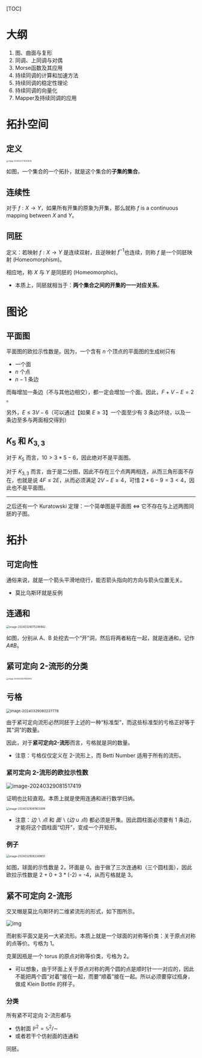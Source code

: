 [TOC]

# 大纲

1. 图、曲面与复形 
2. 同调、上同调与对偶 
3. Morse函数及其应用 
4. 持续同调的计算和加速方法 
5. 持续同调的稳定性理论 
6. 持续同调的向量化 
7. Mapper及持续同调的应用 

# 拓扑空间

## 定义

<img src="C:/Users/mtdickens/AppData/Roaming/Typora/typora-user-images/image-20240327215559636.png" alt="image-20240327215559636" style="zoom:33%;" />

如图，一个集合的一个拓扑，就是这个集合的**子集的集合**。

## 连续性

对于 $f: X \to Y$，如果所有开集的原象为开集，那么就称 $f$ is a continuous mapping between $X$ and $Y$。

## 同胚

定义：若映射 $f:X \to Y$ 是连续双射，且逆映射 $f^{-1}$也连续，则称 $f$ 是一个同胚映射 (Homeomorphism)。

相应地，称 $X$ 与 $Y$ 是同胚的 (Homeomorphic)。

- 本质上，同胚就相当于：**两个集合之间的开集的一一对应关系**。

# 图论

## 平面图

平面图的欧拉示性数是。因为，一个含有 $n$ 个顶点的平面图的生成树只有

- 一个面
- $n$ 个点
- $n-1$ 条边

而每增加一条边（不与其他边相交），都一定会增加一个面。因此，$F + V - E = 2$​。



另外，$E \leq 3V-6$（可以通过【如果 $E \geq 3$】一个面至少有 3 条边环绕，以及一条边至多与两面相交得到） 

## $K_5$ 和 $K_{3,3}$

对于 $K_5$ 而言，$10 > 3 * 5 - 6$，因此绝对不是平面图。

对于 $K_{3,3}$ 而言，由于是二分图，因此不存在三个点两两相连，从而三角形面不存在，也就是说 $4F \leq 2E$，从而必须满足 $2V- E \geq 4$，可惜 $2 * 6 - 9 = 3 < 4$，因此也不是平面图。

---

之后还有一个 Kuratowski 定理：一个简单图是平面图 &iff; 它不存在与上述两图同胚的子图。

# 拓扑

## 可定向性

通俗来说，就是一个箭头平滑地绕行，能否箭头指向的方向与箭头位置无关。

- 莫比乌斯环就是反例

## 连通和

<img src="https://cdn.jsdelivr.net/gh/mtdickens/mtd-images/img/202403290752873.png" alt="image-20240329075246942" style="zoom:50%;" />

如图，分别从 A、B 处挖去一个“开”洞，然后将两者粘在一起，就是连通和，记作 $A \# B$。

## 紧可定向 2-流形的分类

<img src="https://cdn.jsdelivr.net/gh/mtdickens/mtd-images/img/202403290758906.png" alt="image-20240329075830813" style="zoom:33%;" />

## 亏格

<img src="https://cdn.jsdelivr.net/gh/mtdickens/mtd-images/img/202403290802685.png" alt="image-20240329080227778" style="zoom: 67%;" />

由于紧可定向流形必然同胚于上述的一种“标准型”，而这些标准型的亏格正好等于其“洞”的数量。

因此，对于**紧可定向2-流形**而言，亏格就是洞的数量。

- 注意：亏格仅仅定义在 2-流形上，而 Betti Number 适用于所有的流形。

### 紧可定向 2-流形的欧拉示性数

![image-20240329081517419](https://cdn.jsdelivr.net/gh/mtdickens/mtd-images/img/202403290815469.png)

证明也比较直观。本质上就是使用连通和进行数学归纳。

<img src="https://cdn.jsdelivr.net/gh/mtdickens/mtd-images/img/202403290819546.png" alt="image-20240329081903499" style="zoom:50%;" />

- 注意：$边 \backslash 点$ 和 $面 \backslash (边 \cup 点)$ 都必须是开集。因此圆柱面必须要有 1 条边，才能将这个圆柱面“切开”，变成一个开矩形。

### 例子

<img src="https://cdn.jsdelivr.net/gh/mtdickens/mtd-images/img/202403290833406.png" alt="image-20240329083349651" style="zoom: 50%;" />

如图，球面的示性数是 2，环面是 0。由于做了三次连通和（三个圆柱面），因此欧拉示性数是 2 + 0 + 3 * (-2) = -4，从而亏格就是 3。

## 紧不可定向 2-流形

交叉帽是莫比乌斯环的二维紧流形的形式，如下图所示。

![img](https://cdn.jsdelivr.net/gh/mtdickens/mtd-images/img/202403290846261.gif)

而射影平面又是另一大紧流形。本质上就是一个球面的对称等价类：关于原点对称的点等价。亏格为 1。

克莱因瓶是一个 torus 的原点对称等价类，亏格为 2。

- 可以想象，由于环面上关于原点对称的两个圆的点是顺时针一一对应的，因此不能把两个圆“对着”接在一起，而要“顺着”接在一起。所以必须要穿过瓶身，做成 Klein Bottle 的样子。

### 分类

所有紧不可定向 2-流形都与

- 仿射面 $\mathbb P^2 = \mathbb S^2 / \sim$ 
- 或者若干个仿射面的连通和

同胚。